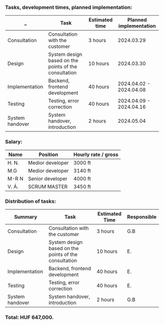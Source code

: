 ### Tasks, development times, planned implementation:
_|Task|Estimated time|Planned implementation
--|------|---|--------
Consultation|Consultation with the customer|3 hours| 2024.03.29
Design|System design based on the points of the consultation|10 hours|2024.03.30
Implementation|Backend, frontend development|40 hours|2024.04.02 - 2024.04.08
Testing|Testing, error correction|40 hours|2024.04.09 - 2024.04.16
System handover|System handover, introduction|2 hours|2024.05.04 

### Salary:
Name|Position|Hourly rate / gross|
--|------|---
H. N.|Medior developer|3000 ft|
M.G|Medior developer|3140 ft|
M-R N|Senior developer|4000 ft|
V. Á.|SCRUM MASTER|3450 ft|

### Distribution of tasks:
Summary|Task|Estimated Time|Responsible
--|------|---|--------
Consultation|Consultation with the customer|3 hours| G.B
Design|System design based on the points of the consultation|10 hours|E.
Implementation|Backend, frontend development|40 hours|E.
Testing|Testing, error correction|40 hours|E.
System handover|System handover, introduction|2 hours|G.B

### Total: HUF 647,000.
